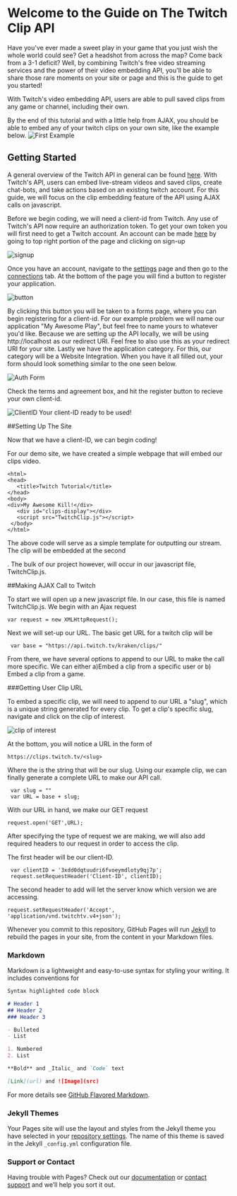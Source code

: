 # Welcome to the Guide on The Twitch Clip API

Have you've ever made a sweet play in your game that you just wish the whole world could see? Get a headshot from across the map? Come back from a 3-1 deficit? Well, by combining Twitch's free video streaming services and the power of their video embedding API, you'll be able to share those rare moments on your site or page and this is the guide to get you started! 

With Twitch's video embedding API, users are able to pull saved clips from any game or channel, including their own.  

By the end of this tutorial and with a little help from AJAX, you should be able to embed any of your twitch clips on your own site, like the example below.
![First Example](example.JPG)

## Getting Started

A general overview of the Twitch API in general can be found [here](https://dev.twitch.tv/docs). With Twitch's API, users can embed live-stream videos and saved clips, create chat-bots, and take actions based on an existing twitch account.
For this guide, we will focus on the clip embedding feature of the API using AJAX calls on javascript. 

Before we begin coding, we will need a client-id from Twitch. Any use of Twitch's API now require an authorization token. To get your own token you will first need to get a Twitch account. An account can be made [here](https://www.twitch.tv/) by going to top right portion of the page and clicking on sign-up

![signup](signup.JPG)

Once you have an account, navigate to the [settings](https://www.twitch.tv/settings/) page and then go to the [connections](https://www.twitch.tv/settings/connections) tab.
At the bottom of the page you will find a button to register your application.

![button](button.JPG)

By clicking this button you will be taken to a forms page, where you can begin registering for a client-id.
For our example problem we will name our application "My Awesome Play", but feel free to name yours to whatever you'd like. Because we are setting up the API locally, we will be using http://localhost as our redirect URI. Feel free to also use this as your redirect URI for your site. Lastly we have the application category. For this, our category will be a Website Integration.
When you have it all filled out, your form should look something similar to the one seen below.

![Auth Form](registering.JPG)

Check the terms and agreement box, and hit the register button to recieve your own client-id.

![ClientID](clientid.JPG)
Your client-ID ready to be used!

##Setting Up The Site

Now that we have a client-ID, we can begin coding! 

For our demo site, we have created a simple webpage that will embed our clips video. 

    <html>
    <head>
       <title>Twitch Tutorial</title>
    </head>
    <body>
	<div>My Awesome Kill!</div>
       <div id="clips-display"></div>
       <script src="TwitchClip.js"></script>
     </body>
    </html>

The above code will serve as a simple template for outputting our stream. The clip will be embedded at the second <div>. The bulk of our project however, will occur in our javascript file, TwitchClip.js.

##Making AJAX Call to Twitch

To start we will open up a new javascript file. In our case, this file is named TwitchClip.js. We begin with an Ajax request

    var request = new XMLHttpRequest();

Next we will set-up our URL. The basic get URL for a twitch clip will be 

     var base = "https://api.twitch.tv/kraken/clips/"

From there, we have several options to append to our URL to make the call more specific. We can either a)Embed a clip from a specific user or b) Embed a clip from a game.

###Getting User Clip URL

To embed a specific clip, we will need to append to our URL a "slug", which is a unique string generated for every clip. To get a clip's specific slug, navigate and click on the clip of interest.

![clip of interest](coi.JPG)

At the bottom, you will notice a URL in the form of

    https://clips.twitch.tv/<slug>
	
Where the <slug> is the string that will be our slug. Using our example clip, we can finally generate a complete URL to make our API call.

     var slug = ""
	 var URL = base + slug;
	 
With our URL in hand, we make our GET request

    request.open('GET',URL);
	
After specifying the type of request we are making, we will also add required headers to our request in order to access the clip.

The first header will be our client-ID.

     var clientID = '3xdd0dqtuudri6fvoeymdloty9qj7p';
	 request.setRequestHeader('Client-ID', clientID);
	 
The second header to add will let the server know which version we are accessing.

	request.setRequestHeader('Accept', 'application/vnd.twitchtv.v4+json');


	 
Whenever you commit to this repository, GitHub Pages will run [Jekyll](https://jekyllrb.com/) to rebuild the pages in your site, from the content in your Markdown files.

### Markdown

Markdown is a lightweight and easy-to-use syntax for styling your writing. It includes conventions for

```markdown
Syntax highlighted code block

# Header 1
## Header 2
### Header 3

- Bulleted
- List

1. Numbered
2. List

**Bold** and _Italic_ and `Code` text

[Link](url) and ![Image](src)
```

For more details see [GitHub Flavored Markdown](https://guides.github.com/features/mastering-markdown/).

### Jekyll Themes

Your Pages site will use the layout and styles from the Jekyll theme you have selected in your [repository settings](https://github.com/kvnwong/kvnwong.github.io/settings). The name of this theme is saved in the Jekyll `_config.yml` configuration file.

### Support or Contact

Having trouble with Pages? Check out our [documentation](https://help.github.com/categories/github-pages-basics/) or [contact support](https://github.com/contact) and we’ll help you sort it out.

